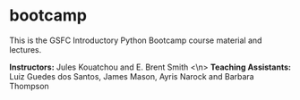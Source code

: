 # bootcamp
This is the GSFC Introductory Python Bootcamp course material and lectures.

<b>Instructors:</b> Jules Kouatchou and E. Brent Smith <\n>
<b>Teaching Assistants:</b> Luiz Guedes dos Santos, James Mason, Ayris Narock and Barbara Thompson
